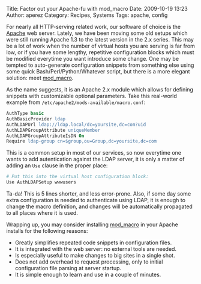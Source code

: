 Title: Factor out your Apache-fu with mod_macro
Date: 2009-10-19 13:23
Author: aperez
Category: Recipes, Systems
Tags: apache, config

For nearly all HTTP-serving related work, our software of choice is the
[Apache][] web server. Lately, we have been moving some old setups which
were still running Apache 1.3 to the latest version in the 2.x series.
This may be a lot of work when the number of virtual hosts you are
serving is far from low, or if you have some lengthy, repetitive
configuration blocks which must be modified everytime you want introduce
some change. One may be tempted to auto-generate configuration snippets
from something else using some quick Bash/Perl/Python/Whatever script,
but there is a more elegant solution: meet [mod\_macro][].

As the name suggests, it is an Apache 2.x module which allows for
defining snippets with customizable optional parameters. Take this
real-world example from `/etc/apache2/mods-available/macro.conf`:

```apache
AuthType basic
AuthBasicProvider ldap
AuthLDAPUrl ldap://ldap.local/dc=yoursite,dc=com?uid
AuthLDAPGroupAttribute uniqueMember
AuthLDAPGroupAttributeIsDN On
Require ldap-group cn=$group,ou=Group,dc=yoursite,dc=com
```

This is a common setup in most of our services, so now everytime one
wants to add autentication against the LDAP server, it is only a matter
of adding an `Use` clause in the proper place:

```apache
# Put this into the virtual host configuration block:
Use AuthLDAPSetup wwwusers
```

Ta-da! This is 5 lines shorter, and less error-prone. Also, if some day
some extra configuration is needed to authenticate using LDAP, it is
enough to change the macro definition, and changes will be automatically
propagated to all places where it is used.

Wrapping up, you may consider installing [mod\_macro][] in your Apache
installs for the following reasons:

-   <span style="background-color: #ffffff">Greatly simplifies repeated
    code snippets in configuration files.</span>
-   <span style="background-color: #ffffff">It is integrated with the
    web server: no external tools are needed.</span>
-   <span style="background-color: #ffffff">Is especially useful to make
    changes to big sites in a single shot.</span>
-   <span style="background-color: #ffffff">Does not add overhead to
    request processing, only to initial configuration file parsing at
    server startup.</span>
-   <span style="background-color: #ffffff">It is simple enough to learn
    and use in a couple of minutes.</span>


  [Apache]: http://httpd.apache.org/
  [mod\_macro]: http://www.cri.ensmp.fr/~coelho/mod_macro/
